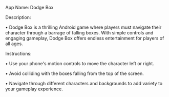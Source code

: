 App Name: Dodge Box  

Description:

• Dodge Box is a thrilling Android game where players must navigate their 
character through a barrage of falling boxes. With simple controls and engaging 
gameplay, Dodge Box offers endless entertainment for players of all ages. 

Instructions: 

• Use your phone's motion controls to move the character left or right.

• Avoid colliding with the boxes falling from the top of the screen. 

• Navigate through different characters and backgrounds to add variety to your 
gameplay experience.

